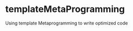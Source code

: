 templateMetaProgramming
=======================

Using template Metaprogramming to write optimized code
